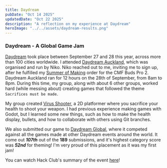 ```yaml
---
title: Daydream
pubDate: "Oct 14 2025"
updatedDate: "Oct 22 2025"
description: "A reflection on my experience at Daydream"
heroImage: "../../assets/daydream-results.png"
---
```


### Daydream - A Global Game Jam

[Daydream](https://daydream.hackclub.com) took place between September 27 and 28 this year, across more than 100 cities worldwide.
I attended [Daydream Auckland](https://daydream.hackclub.com/auckland), which was organised and run by Niko. Niko reached out to me, inviting me to sign up, after he fulfilled my [Summer of Making](/posts/summer-of-making/) order for the CMF Buds Pro 2.
Daydream Auckland ran for 12 hours on the 28th of September, from 8am to 8pm. During this time, my group, along with about 6 other groups, worked hard (while messing about) creating games that followed the theme `Sacrifices must be made`.

My group created [Virus Shooter](https://dekoder-py.itch.io/daydream-virus-shooter), a 2D platformer where you sacrifice your health to shoot your weapon. I had previous experience making games with Godot, but I learned some new things, such as how to make the health display, bullets, and how to collaborate with others using Git branches.

We also submitted our game to [Daydream Global](https://itch.io/jam/daydream-global), where it competed against all the games made at other Daydream events around the world. 
It come out ***107th*** out of the **189** submissions, and it's highest category score was ***52nd*** for theming! I'm very proud of this placement as it was my first jam!

You can watch Hack Club's summary of the event [here](https://youtu.be/vvdoW2gh9YU)!
